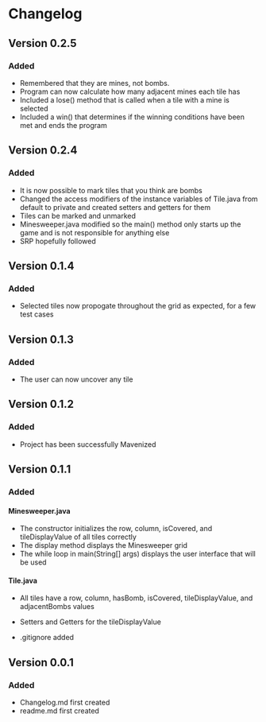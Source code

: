 # Changelog

## Version 0.2.5
### Added
- Remembered that they are mines, not bombs. 
- Program can now calculate how many adjacent mines each tile has
- Included a lose() method that is called when a tile with a mine is selected
- Included a win() that determines if the winning conditions have been met and ends the program

## Version 0.2.4
### Added
- It is now possible to mark tiles that you think are bombs
- Changed the access modifiers of the instance variables of Tile.java from default to private and created setters and getters for them
- Tiles can be marked and unmarked
- Minesweeper.java modified so the main() method only starts up the game and is not responsible for anything else
- SRP hopefully followed

## Version 0.1.4
### Added
- Selected tiles now propogate throughout the grid as expected, for a few test cases

## Version 0.1.3
### Added
- The user can now uncover any tile

## Version 0.1.2

### Added
- Project has been successfully Mavenized

## Version 0.1.1
### Added

#### Minesweeper.java
- The constructor initializes the row, column, isCovered, and tileDisplayValue of all tiles correctly
- The display method displays the Minesweeper grid
- The while loop in main(String[] args) displays the user interface that will be used


#### Tile.java
- All tiles have a row, column, hasBomb, isCovered, tileDisplayValue, and adjacentBombs values
- Setters and Getters for the tileDisplayValue

- .gitignore added




## Version 0.0.1
### Added 
- Changelog.md first created
- readme.md first created